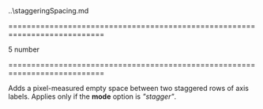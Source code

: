 <!--**
/*-------------------------------------------
    Auto-generated file. Do not modify.
-------------------------------------------

**-->
<!--dep-->..\staggeringSpacing.md<!--/dep-->
===========================================================================
<!--default-->5<!--/default-->
<!--type-->number<!--/type-->
===========================================================================

<!--deprecated-->

<!--/deprecated-->

<!--shortDescription-->
Adds a pixel-measured empty space between two staggered rows of axis labels. Applies only if the **mode** option is *"stagger"*.
<!--/shortDescription-->

<!--fullDescription-->

<!--/fullDescription-->
